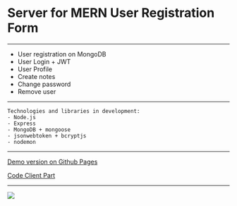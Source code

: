 # Server for MERN User Registration Form

***

* User registration on MongoDB
* User Login + JWT
* User Profile
* Create notes
* Change password
* Remove user

***

```
Technologies and libraries in development:
- Node.js
- Express
- MongoDB + mongoose
- jsonwebtoken + bcryptjs
- nodemon
```

***

[Demo version on Github Pages](https://nedug.github.io/Mern-cloud-disk-Client/)

[Code Client Part](https://github.com/nedug/Mern-cloud-disk-Client)

***

![](https://github.com/nedug/cv-alexander-r/blob/main/src/common/img/Form.jpg?raw=true)